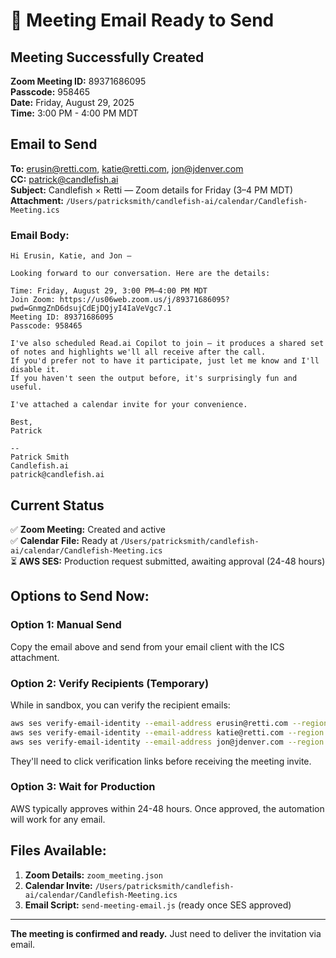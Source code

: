 # 📧 Meeting Email Ready to Send

## Meeting Successfully Created

**Zoom Meeting ID:** 89371686095  
**Passcode:** 958465  
**Date:** Friday, August 29, 2025  
**Time:** 3:00 PM - 4:00 PM MDT  

## Email to Send

**To:** erusin@retti.com, katie@retti.com, jon@jdenver.com  
**CC:** patrick@candlefish.ai  
**Subject:** Candlefish × Retti — Zoom details for Friday (3–4 PM MDT)  
**Attachment:** `/Users/patricksmith/candlefish-ai/calendar/Candlefish-Meeting.ics`

### Email Body:

```
Hi Erusin, Katie, and Jon —

Looking forward to our conversation. Here are the details:

Time: Friday, August 29, 3:00 PM–4:00 PM MDT
Join Zoom: https://us06web.zoom.us/j/89371686095?pwd=GnmgZnD6dsujCdEjDQjyI4IaVeVgc7.1
Meeting ID: 89371686095
Passcode: 958465

I've also scheduled Read.ai Copilot to join — it produces a shared set of notes and highlights we'll all receive after the call.
If you'd prefer not to have it participate, just let me know and I'll disable it.
If you haven't seen the output before, it's surprisingly fun and useful.

I've attached a calendar invite for your convenience.

Best,
Patrick

--
Patrick Smith
Candlefish.ai
patrick@candlefish.ai
```

## Current Status

✅ **Zoom Meeting:** Created and active  
✅ **Calendar File:** Ready at `/Users/patricksmith/candlefish-ai/calendar/Candlefish-Meeting.ics`  
⏳ **AWS SES:** Production request submitted, awaiting approval (24-48 hours)  

## Options to Send Now:

### Option 1: Manual Send
Copy the email above and send from your email client with the ICS attachment.

### Option 2: Verify Recipients (Temporary)
While in sandbox, you can verify the recipient emails:
```bash
aws ses verify-email-identity --email-address erusin@retti.com --region us-east-1
aws ses verify-email-identity --email-address katie@retti.com --region us-east-1
aws ses verify-email-identity --email-address jon@jdenver.com --region us-east-1
```
They'll need to click verification links before receiving the meeting invite.

### Option 3: Wait for Production
AWS typically approves within 24-48 hours. Once approved, the automation will work for any email.

## Files Available:

1. **Zoom Details:** `zoom_meeting.json`
2. **Calendar Invite:** `/Users/patricksmith/candlefish-ai/calendar/Candlefish-Meeting.ics`
3. **Email Script:** `send-meeting-email.js` (ready once SES approved)

---

**The meeting is confirmed and ready.** Just need to deliver the invitation via email.